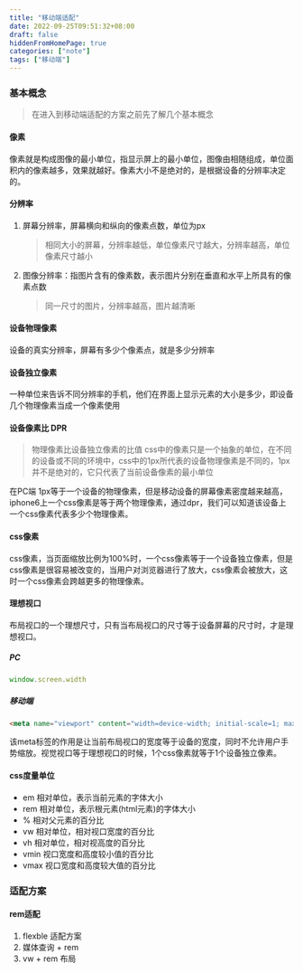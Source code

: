 ```yaml
---
title: "移动端适配"
date: 2022-09-25T09:51:32+08:00
draft: false
hiddenFromHomePage: true
categories: ["note"]
tags: ["移动端"]
---
```

### 基本概念
> 在进入到移动端适配的方案之前先了解几个基本概念

#### 像素
像素就是构成图像的最小单位，指显示屏上的最小单位，图像由相随组成，单位面积内的像素越多，效果就越好。像素大小不是绝对的，是根据设备的分辨率决定的。

#### 分辨率
1. 屏幕分辨率，屏幕横向和纵向的像素点数，单位为px
   > 相同大小的屏幕，分辨率越低，单位像素尺寸越大，分辨率越高，单位像素尺寸越小
2. 图像分辨率：指图片含有的像素数，表示图片分别在垂直和水平上所具有的像素点数
   > 同一尺寸的图片，分辨率越高，图片越清晰

#### 设备物理像素
设备的真实分辨率，屏幕有多少个像素点，就是多少分辨率

#### 设备独立像素
一种单位来告诉不同分辨率的手机，他们在界面上显示元素的大小是多少，即设备几个物理像素当成一个像素使用

#### 设备像素比 DPR
> 物理像素比设备独立像素的比值
css中的像素只是一个抽象的单位，在不同的设备或不同的环境中，css中的1px所代表的设备物理像素是不同的，1px并不是绝对的，它只代表了当前设备像素的最小单位

在PC端 1px等于一个设备的物理像素，但是移动设备的屏幕像素密度越来越高，iphone6上一个css像素是等于两个物理像素，通过dpr，我们可以知道该设备上一个css像素代表多少个物理像素。

#### css像素
css像素，当页面缩放比例为100%时，一个css像素等于一个设备独立像素，但是css像素是很容易被改变的，当用户对浏览器进行了放大，css像素会被放大，这时一个css像素会跨越更多的物理像素。

#### 理想视口
布局视口的一个理想尺寸，只有当布局视口的尺寸等于设备屏幕的尺寸时，才是理想视口。
##### PC 
```javascript
window.screen.width
```

##### 移动端
```html
<meta name="viewport" content="width=device-width; initial-scale=1; maximum-scale=1; minimum-scale=1; user-scalable=no;">
```
该meta标签的作用是让当前布局视口的宽度等于设备的宽度，同时不允许用户手势缩放。视觉视口等于理想视口的时候，1个css像素就等于1个设备独立像素。


#### css度量单位
+ em 相对单位，表示当前元素的字体大小
+ rem 相对单位，表示根元素(html元素)的字体大小
+ % 相对父元素的百分比
+ vw 相对单位，相对视口宽度的百分比
+ vh 相对单位，相对视高度的百分比
+ vmin 视口宽度和高度较小值的百分比
+ vmax 视口宽度和高度较大值的百分比


### 适配方案
#### rem适配
1. flexble 适配方案
2. 媒体查询 + rem 
3. vw + rem 布局

